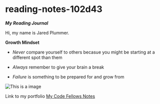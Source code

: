 # reading-notes-102d43
***My Reading Journal***

Hi, my name is Jared Plummer.

**Growth Mindset**

- *Never* compare yourself to others becasue you might be starting at a different spot than them 

- *Always* remember to give your brain a break 

- *Failure* is something to be prepared for and grow from 

![This is a image](https://media.makeameme.org/created/you-got-this-2d58ec8834.jpg)


Link to my portfolio [My Code Fellows Notes](https://github.com/JaredPlummer5)

